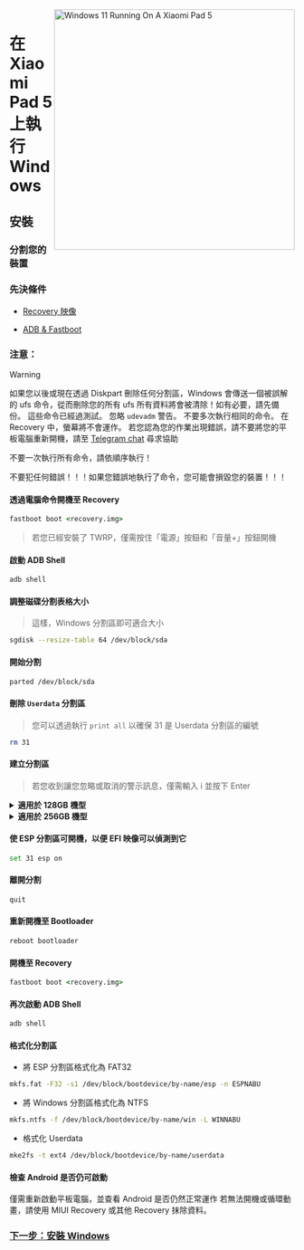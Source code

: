 <img align="right" src="https://raw.githubusercontent.com/erdilS/Port-Windows-11-Xiaomi-Pad-5/main/nabu.png" width="425" alt="Windows 11 Running On A Xiaomi Pad 5">


# 在 Xiaomi Pad 5 上執行 Windows

## 安裝

### 分割您的裝置

### 先決條件

- [Recovery 映像](https://github.com/erdilS/Port-Windows-11-Xiaomi-Pad-5/releases/download/1.0/recovery.img)

- [ADB & Fastboot](https://developer.android.com/studio/releases/platform-tools)

### 注意：
> [!WARNING]
> 如果您以後或現在透過 Diskpart 刪除任何分割區，Windows 會傳送一個被誤解的 ufs 命令，從而刪除您的所有 ufs
> 所有資料將會被清除！如有必要，請先備份。
> 這些命令已經過測試。
> 忽略 `udevadm` 警告。
> 不要多次執行相同的命令。
> 在 Recovery 中，螢幕將不會運作。
> 若您認為您的作業出現錯誤，請不要將您的平板電腦重新開機，請至 [Telegram chat](https://t.me/nabuwoa) 尋求協助
>
>
>
> 不要一次執行所有命令，請依順序執行！
>
> 
> 不要犯任何錯誤！！！如果您錯誤地執行了命令，您可能會損毀您的裝置！！！


#### 透過電腦命令開機至 Recovery
```cmd
fastboot boot <recovery.img>
```
> 若您已經安裝了 TWRP，僅需按住「電源」按鈕和「音量+」按鈕開機

#### 啟動 ADB Shell
```cmd
adb shell
```

#### 調整磁碟分割表格大小
> 這樣，Windows 分割區即可適合大小
```sh
sgdisk --resize-table 64 /dev/block/sda
```

#### 開始分割
```sh
parted /dev/block/sda
```

#### 刪除 `Userdata` 分割區
> 您可以透過執行 `print all` 以確保 31 是 Userdata 分割區的編號
```sh
rm 31
```

#### 建立分割區
> 若您收到讓您忽略或取消的警示訊息，僅需輸入 i 並按下 Enter


<details>
<summary><b><strong>適用於 128GB 機型</strong></b></summary>

- 建立 ESP 分割區 (儲存 Windows Bootloader 資料和 EFI 檔案)
```sh
mkpart esp fat32 10.9GB 11.4GB
```

- 建立主要分割區，Windows 將會被安裝在此處
```sh
mkpart win ntfs 11.4GB 70.2GB
```

- 建立 Android 資料分割區
```sh
mkpart userdata ext4 70.2GB 126GB
```
  </summary>
</details>

<details>
<summary><b><strong>適用於 256GB 機型</strong></b></summary>

- 建立 ESP 分割區 (儲存 Windows Bootloader 資料和 EFI 檔案)
```sh
mkpart esp fat32 10.9GB 11.4GB
```

- 建立主要分割區，Windows 將會被安裝在此處
```sh
mkpart win ntfs 11.4GB 120.8GB
```

- 建立 Android 資料分割區
```sh
mkpart userdata ext4 120.8GB 254GB
```

  </summary>
</details>


#### 使 ESP 分割區可開機，以便 EFI 映像可以偵測到它
```sh
set 31 esp on
```

#### 離開分割
```sh
quit
```
#### 重新開機至 Bootloader
```sh
reboot bootloader
```

#### 開機至 Recovery
```cmd
fastboot boot <recovery.img>
```

#### 再次啟動 ADB Shell
```cmd
adb shell
```

#### 格式化分割區
-  將 ESP 分割區格式化為 FAT32
```sh
mkfs.fat -F32 -s1 /dev/block/bootdevice/by-name/esp -n ESPNABU
```

-  將 Windows 分割區格式化為 NTFS
```sh
mkfs.ntfs -f /dev/block/bootdevice/by-name/win -L WINNABU
```

-  格式化 Userdata
```sh
mke2fs -t ext4 /dev/block/bootdevice/by-name/userdata
```


#### 檢查 Android 是否仍可啟動
僅需重新啟動平板電腦，並查看 Android 是否仍然正常運作
若無法開機或循環動畫，請使用 MIUI Recovery 或其他 Recovery 抹除資料。

### [下一步：安裝 Windows](/guide/Traditional%20Chinese/2-install-tw.md)
